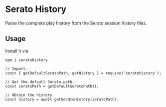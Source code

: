 # Serato History
Parse the complete play history from the Serato session history files.

## Usage

Install it via

```console
npm i seratohistory
```

```
// Import.
const { getDefaultSeratoPath, getHistory } = require('seratohistory');

// Get the default Serato path.
const seratoPath = getDefaultSeratoPath();

// Obtain the history.
const history = await getSeratoHistory(seratoPath);
```